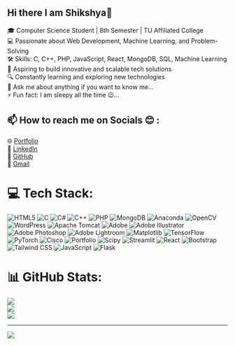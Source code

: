 ## Hi there I am Shikshya👋

🎓 Computer Science Student | 8th Semester | TU Affiliated College </br>
💻 Passionate about Web Development, Machine Learning, and Problem-Solving </br>
🛠️ Skills: C, C++, PHP, JavaScript, React, MongoDB, SQL, Machine Learning </br>
🚀 Aspiring to build innovative and scalable tech solutions </br>
🔍 Constantly learning and exploring new technologies </br>
💬 Ask me about anything if you want to know me... </br>
⚡ Fun fact: I am sleepy all the time 😉... </br>


 
##  📫 How to reach me on Socials 😊 :
<!-- [![LinkedIn](https://img.shields.io/badge/LinkedIn-%230077B5.svg?logo=linkedin&logoColor=white)](https://linkedin.com/in/Shikshya Poudel  )
[![email](https://img.shields.io/badge/Email-D14836?logo=gmail&logoColor=white)](mailto:shikshyapaudel5@gmail.com) -->
<p>
    🌐 <a href="https://edu2057.github.io/my_portfolio/" target="_blank">Portfolio</a>   </br>
    💼 <a href="https://www.linkedin.com/in/shikshya-poudel-350a082b3/" target="_blank">LinkedIn</a>  </br>
    📂 <a href="https://github.com/edu2057" target="_blank">GitHub</a></br>
    📩 <a href="shikshyapaudel5@gmail.com" target="_blank">Gmail</a> 
</p>


# 💻 Tech Stack:
![HTML5](https://img.shields.io/badge/html5-%23E34F26.svg?style=for-the-badge&logo=html5&logoColor=white) 
![C](https://img.shields.io/badge/c-%2300599C.svg?style=for-the-badge&logo=c&logoColor=white) 
![C#](https://img.shields.io/badge/c%23-%23239120.svg?style=for-the-badge&logo=csharp&logoColor=white) 
![C++](https://img.shields.io/badge/c++-%2300599C.svg?style=for-the-badge&logo=c%2B%2B&logoColor=white) 
![PHP](https://img.shields.io/badge/php-%23777BB4.svg?style=for-the-badge&logo=php&logoColor=white) 
![MongoDB](https://img.shields.io/badge/MongoDB-%234ea94b.svg?style=for-the-badge&logo=mongodb&logoColor=white) 
![Anaconda](https://img.shields.io/badge/Anaconda-%2344A833.svg?style=for-the-badge&logo=anaconda&logoColor=white) 
![OpenCV](https://img.shields.io/badge/opencv-%23white.svg?style=for-the-badge&logo=opencv&logoColor=white) 
![WordPress](https://img.shields.io/badge/WordPress-%23117AC9.svg?style=for-the-badge&logo=WordPress&logoColor=white) 
![Apache Tomcat](https://img.shields.io/badge/apache%20tomcat-%23F8DC75.svg?style=for-the-badge&logo=apache-tomcat&logoColor=black) 
![Adobe](https://img.shields.io/badge/adobe-%23FF0000.svg?style=for-the-badge&logo=adobe&logoColor=white) 
![Adobe Illustrator](https://img.shields.io/badge/adobe%20illustrator-%23FF9A00.svg?style=for-the-badge&logo=adobe%20illustrator&logoColor=white) 
![Adobe Photoshop](https://img.shields.io/badge/adobe%20photoshop-%2331A8FF.svg?style=for-the-badge&logo=adobe%20photoshop&logoColor=white) 
![Adobe Lightroom](https://img.shields.io/badge/Adobe%20Lightroom-31A8FF.svg?style=for-the-badge&logo=Adobe%20Lightroom&logoColor=white) 
![Matplotlib](https://img.shields.io/badge/Matplotlib-%23ffffff.svg?style=for-the-badge&logo=Matplotlib&logoColor=black) 
![TensorFlow](https://img.shields.io/badge/TensorFlow-%23FF6F00.svg?style=for-the-badge&logo=TensorFlow&logoColor=white) 
![PyTorch](https://img.shields.io/badge/PyTorch-%23EE4C2C.svg?style=for-the-badge&logo=PyTorch&logoColor=white) 
![Cisco](https://img.shields.io/badge/cisco-%23049fd9.svg?style=for-the-badge&logo=cisco&logoColor=black) 
![Portfolio](https://img.shields.io/badge/Portfolio-%23000000.svg?style=for-the-badge&logo=firefox&logoColor=#FF7139) 
![Scipy](https://img.shields.io/badge/SciPy-%230C55A5.svg?style=for-the-badge&logo=scipy&logoColor=%white) 
![Streamlit](https://img.shields.io/badge/Streamlit-%23FE4B4B.svg?style=for-the-badge&logo=streamlit&logoColor=white) 
![React](https://img.shields.io/badge/react-%2361DAFB.svg?style=for-the-badge&logo=react&logoColor=black) 
![Bootstrap](https://img.shields.io/badge/bootstrap-%23563D7C.svg?style=for-the-badge&logo=bootstrap&logoColor=white) 
![Tailwind CSS](https://img.shields.io/badge/tailwindcss-%2338B2AC.svg?style=for-the-badge&logo=tailwind-css&logoColor=white) 
![JavaScript](https://img.shields.io/badge/javascript-%23F7DF1E.svg?style=for-the-badge&logo=javascript&logoColor=black) 
![Flask](https://img.shields.io/badge/flask-%23000.svg?style=for-the-badge&logo=flask&logoColor=white)

# 📊 GitHub Stats:
![](https://github-readme-stats.vercel.app/api?username=edu2057&theme=merko&hide_border=false&include_all_commits=false&count_private=false)<br/>
![](https://nirzak-streak-stats.vercel.app/?user=edu2057&theme=merko&hide_border=false)<br/>
![](https://github-readme-stats.vercel.app/api/top-langs/?username=edu2057&theme=merko&hide_border=false&include_all_commits=false&count_private=false&layout=compact)

---
[![](https://visitcount.itsvg.in/api?id=edu2057&icon=0&color=0)](https://visitcount.itsvg.in)

<!-- Proudly created with GPRM ( https://gprm.itsvg.in ) -->
